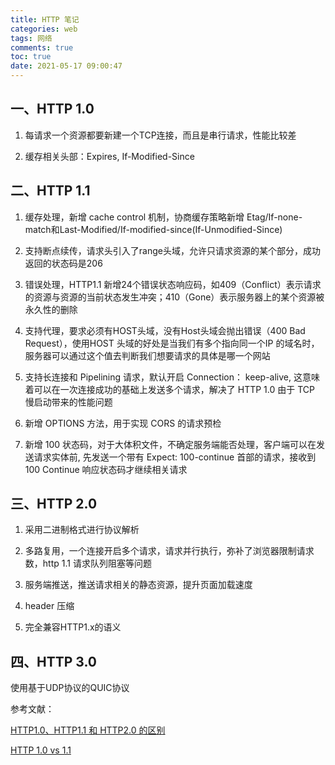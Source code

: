 ```yaml
---
title: HTTP 笔记
categories: web
tags: 网络
comments: true
toc: true
date: 2021-05-17 09:00:47
---
```

## 一、HTTP 1.0

1. 每请求一个资源都要新建一个TCP连接，而且是串行请求，性能比较差
   
2. 缓存相关头部：Expires, If-Modified-Since

## 二、HTTP 1.1

1. 缓存处理，新增 cache control 机制，协商缓存策略新增 Etag/If-none-match和Last-Modified/If-modified-since(If-Unmodified-Since)

2. 支持断点续传，请求头引入了range头域，允许只请求资源的某个部分，成功返回的状态码是206

3. 错误处理，HTTP1.1 新增24个错误状态响应码，如409（Conflict）表示请求的资源与资源的当前状态发生冲突；410（Gone）表示服务器上的某个资源被永久性的删除

4. 支持代理，要求必须有HOST头域，没有Host头域会抛出错误（400 Bad Request），使用HOST 头域的好处是当我们有多个指向同一个IP 的域名时，服务器可以通过这个值去判断我们想要请求的具体是哪一个网站

5. 支持长连接和 Pipelining 请求，默认开启 Connection： keep-alive, 这意味着可以在一次连接成功的基础上发送多个请求，解决了 HTTP 1.0 由于 TCP 慢启动带来的性能问题

6. 新增 OPTIONS 方法，用于实现 CORS 的请求预检

7. 新增 100 状态码，对于大体积文件，不确定服务端能否处理，客户端可以在发送请求实体前, 先发送一个带有 Expect: 100-continue 首部的请求，接收到 100 Continue 响应状态码才继续相关请求

## 三、HTTP 2.0

1. 采用二进制格式进行协议解析

2. 多路复用，一个连接开启多个请求，请求并行执行，弥补了浏览器限制请求数，http 1.1 请求队列阻塞等问题

3. 服务端推送，推送请求相关的静态资源，提升页面加载速度

4. header 压缩

5. 完全兼容HTTP1.x的语义

## 四、HTTP 3.0

使用基于UDP协议的QUIC协议

参考文献：

[HTTP1.0、HTTP1.1 和 HTTP2.0 的区别](https://juejin.cn/post/6844903489596833800)

[HTTP 1.0 vs 1.1](https://stackoverflow.com/questions/246859/http-1-0-vs-1-1)